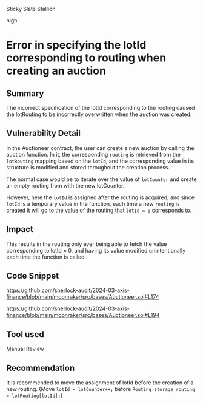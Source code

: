 Sticky Slate Stallion

high

# Error in specifying the lotId corresponding to routing when creating an auction

## Summary
The incorrect specification of the lotId corresponding to the routing caused the lotRouting to be incorrectly overwritten when the auction was created.

## Vulnerability Detail
In the Auctioneer contract, the user can create a new auction by calling the auction function. In it, the corresponding `routing` is retrieved from the `lotRouting` mapping based on the `lotId`, and the corresponding value in its structure is modified and stored throughout the creation process. 

The normal case would be to iterate over the value of `lotCounter` and create an empty routing from with the new lotCounter. 

However, here the `lotId` is assigned after the routing is acquired, and since `lotId` is a temporary value in the function, each time a new `routing` is created it will go to the value of the routing that `lotId = 0` corresponds to.

## Impact
This results in the routing only ever being able to fetch the value corresponding to lotId = 0, and having its value modified unintentionally each time the function is called.

## Code Snippet
https://github.com/sherlock-audit/2024-03-axis-finance/blob/main/moonraker/src/bases/Auctioneer.sol#L174

https://github.com/sherlock-audit/2024-03-axis-finance/blob/main/moonraker/src/bases/Auctioneer.sol#L194
## Tool used

Manual Review

## Recommendation
It is recommended to move the assignment of lotId before the creation of a new routing. (Move `lotId = lotCounter++;` before `Routing storage routing = lotRouting[lotId];`)